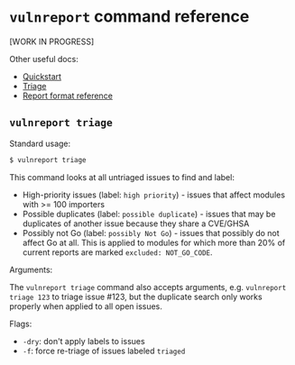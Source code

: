 # `vulnreport` command reference

[WORK IN PROGRESS]

Other useful docs:
 - [Quickstart](quickstart.md)
 - [Triage](triage.md)
 - [Report format reference](format.md)

## `vulnreport triage`

Standard usage:

```bash
$ vulnreport triage
```

This command looks at all untriaged issues to find and label:

* High-priority issues (label: `high priority`) - issues that affect modules with >= 100 importers
* Possible duplicates (label: `possible duplicate`) - issues
that may be duplicates of another issue because they share a CVE/GHSA
* Possibly not Go (label: `possibly Not Go`) - issues that possibly do not affect Go at all. This is applied to modules
for which more than 20% of current reports are marked `excluded: NOT_GO_CODE`.

Arguments:

The `vulnreport triage` command also accepts arguments,
e.g. `vulnreport triage 123` to triage issue #123, but the duplicate search only works properly when applied to all open issues.

Flags:

* `-dry`: don't apply labels to issues
* `-f`: force re-triage of issues labeled `triaged`